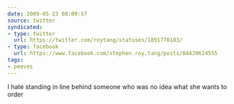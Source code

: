 ```yaml
---
date: 2009-05-23 08:09:57
source: twitter
syndicated:
- type: twitter
  url: https://twitter.com/roytang/statuses/1891770103/
- type: facebook
  url: https://www.facebook.com/stephen.roy.tang/posts/84420624555
tags:
- peeves
---
```


I hate standing in line behind someone who was no idea what she wants to order